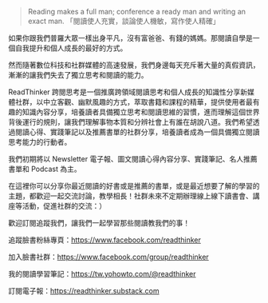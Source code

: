
 > Reading makes a full man; conference a ready man and writing an exact man. 
 >「閱讀使人充實，談論使人機敏，寫作使人精確」

如果你跟我們普羅大眾一樣出身平凡，沒有富爸爸、有錢的媽媽。那閱讀自學是一個自我提升和個人成長的最好的方式。

然而隨著數位科技和社群媒體的高速發展，我們身邊每天充斥著大量的真假資訊，漸漸的讓我們失去了獨立思考和閱讀的能力。

ReadThinker 跨閱思考是一個推廣跨領域閱讀思考和個人成長的知識性分享新媒體社群，以中立客觀、幽默風趣的方式，萃取書籍和課程的精華，提供使用者最有趣的知識內容分享，培養讀者具備獨立思考和閱讀思維的習慣，進而理解這個世界背後運行的規則，讓我們理解事物本質和分辨社會上有誰在胡說八道。我們希望透過閱讀心得、實踐筆記以及推薦書單的社群分享，培養讀者成為一個具備獨立閱讀思考能力的行動者。

我們初期將以 Newsletter 電子報、圖文閱讀心得內容分享、實踐筆記、名人推薦書單和 Podcast 為主。

在這裡你可以分享你最近閱讀的好書或是推薦的書單，或是最近想要了解的學習的主題，都歡迎一起交流討論，教學相長！社群未來不定期辦理線上線下讀書會、講座等活動，促進社群的交流：）

歡迎訂閱追蹤我們，讓我們一起學習那些閱讀教我們的事！

追蹤臉書粉絲專頁：https://www.facebook.com/readthinker

加入臉書社群：https://www.facebook.com/group/readthinker

我的閱讀學習筆記：https://tw.yohowto.com/@readthinker

訂閱電子報：https://readthinker.substack.com